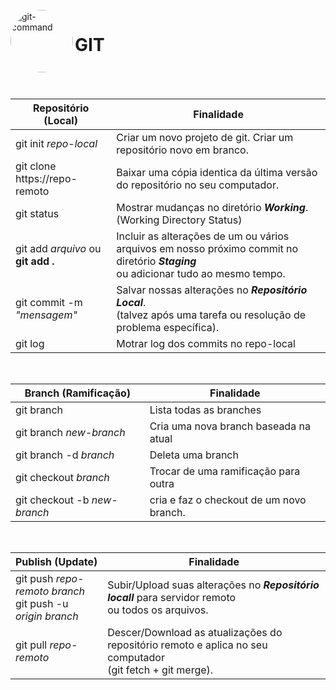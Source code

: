 
<div style="display: inline_block"><br>
  <img align="left" alt="git-command" style="border-radius: 50%; width: auto; height:100px;" 
     src="https://codeguida.com/media/post_title/256px-Git_icon.svg_dMqw0Bl.png">
</div>

# GIT 

<br><br>

Repositório (Local) | Finalidade
------------------- | ----------------- 
git init *repo-local* | Criar um novo projeto de git. Criar um repositório novo em branco.
git clone https://repo-remoto | Baixar uma cópia identica da última versão do repositório no seu computador.
git status | Mostrar mudanças no diretório ***Working***. (Working Directory Status)
git add *arquivo* ou<br>**git add .** |  Incluir as alterações de um ou vários arquivos em nosso próximo commit no diretório ***Staging***<br> ou adicionar tudo ao mesmo tempo.
git commit -m *"mensagem"* | Salvar nossas alterações no ***Repositório Local***. <br>(talvez após uma tarefa ou resolução de problema específica).
git log | Motrar log dos commits no repo-local

<br>

Branch (Ramificação)         | Finalidade
---------------------------- | ----------------- 
git branch                   | Lista todas as branches 
git branch *new-branch*      | Cria uma nova branch baseada na atual 
git branch -d *branch*       | Deleta uma branch  
git checkout *branch*        | Trocar de uma ramificação para outra
git checkout -b *new-branch* | cria e faz o checkout de um novo branch.


<br>

Publish (Update) | Finalidade
---------------- | ----------------- 
git push *repo-remoto branch* <br> git push -u *origin branch* | Subir/Upload suas alterações no ***Repositório locall*** para servidor remoto <br> ou todos os arquivos.
git pull *repo-remoto*  | Descer/Download as atualizações do repositório remoto e aplica no seu computador <br> (git fetch + git merge).

